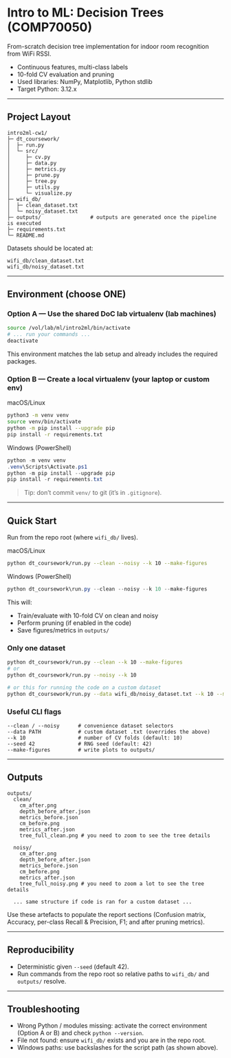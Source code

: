 # Intro to ML: Decision Trees (COMP70050)

From-scratch decision tree implementation for indoor room recognition from WiFi RSSI.

- Continuous features, multi-class labels
- 10-fold CV evaluation and pruning
- Used libraries: NumPy, Matplotlib, Python stdlib
- Target Python: 3.12.x

---

## Project Layout

```
intro2ml-cw1/
├─ dt_coursework/
│  ├─ run.py
│  └─ src/
│     ├─ cv.py
│     ├─ data.py
│     ├─ metrics.py
│     ├─ prune.py
│     ├─ tree.py
│     ├─ utils.py
│     └─ visualize.py
├─ wifi_db/
│  ├─ clean_dataset.txt
│  └─ noisy_dataset.txt
├─ outputs/                # outputs are generated once the pipeline is executed
├─ requirements.txt
└─ README.md
```

Datasets should be located at:

```
wifi_db/clean_dataset.txt
wifi_db/noisy_dataset.txt
```

---

## Environment (choose ONE)

### Option A — Use the shared DoC lab virtualenv (lab machines)

```bash
source /vol/lab/ml/intro2ml/bin/activate
# ... run your commands ...
deactivate
```

This environment matches the lab setup and already includes the required packages.

### Option B — Create a local virtualenv (your laptop or custom env)

macOS/Linux

```bash
python3 -m venv venv
source venv/bin/activate
python -m pip install --upgrade pip
pip install -r requirements.txt
```

Windows (PowerShell)

```powershell
python -m venv venv
.venv\Scripts\Activate.ps1
python -m pip install --upgrade pip
pip install -r requirements.txt
```

> Tip: don’t commit `venv/` to git (it’s in `.gitignore`).

---

## Quick Start

Run from the repo root (where `wifi_db/` lives).

macOS/Linux

```bash
python dt_coursework/run.py --clean --noisy --k 10 --make-figures
```

Windows (PowerShell)

```powershell
python dt_coursework\run.py --clean --noisy --k 10 --make-figures
```

This will:

- Train/evaluate with 10-fold CV on clean and noisy
- Perform pruning (if enabled in the code)
- Save figures/metrics in `outputs/`

### Only one dataset

```bash
python dt_coursework/run.py --clean --k 10 --make-figures
# or
python dt_coursework/run.py --noisy --k 10

# or this for running the code on a custom dataset
python dt_coursework/run.py --data wifi_db/noisy_dataset.txt --k 10 --make-figures
```

### Useful CLI flags

```
--clean / --noisy      # convenience dataset selectors
--data PATH            # custom dataset .txt (overrides the above)
--k 10                 # number of CV folds (default: 10)
--seed 42              # RNG seed (default: 42)
--make-figures         # write plots to outputs/
```

---

## Outputs

```
outputs/
  clean/
    cm_after.png
    depth_before_after.json
    metrics_before.json
    cm_before.png
    metrics_after.json
    tree_full_clean.png # you need to zoom to see the tree details

  noisy/
    cm_after.png
    depth_before_after.json
    metrics_before.json
    cm_before.png
    metrics_after.json
    tree_full_noisy.png # you need to zoom a lot to see the tree details

  ... same structure if code is ran for a custom dataset ...
```

Use these artefacts to populate the report sections (Confusion matrix, Accuracy, per-class Recall & Precision, F1; and after pruning metrics).

---

## Reproducibility

- Deterministic given `--seed` (default 42).
- Run commands from the repo root so relative paths to `wifi_db/` and `outputs/` resolve.

---

## Troubleshooting

- Wrong Python / modules missing: activate the correct environment (Option A or B) and check `python --version`.
- File not found: ensure `wifi_db/` exists and you are in the repo root.
- Windows paths: use backslashes for the script path (as shown above).
